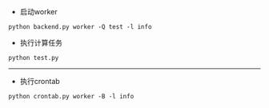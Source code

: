 * 启动worker 

```
python backend.py worker -Q test -l info
```

* 执行计算任务

```
python test.py
```

----

* 执行crontab

```
python crontab.py worker -B -l info
```
